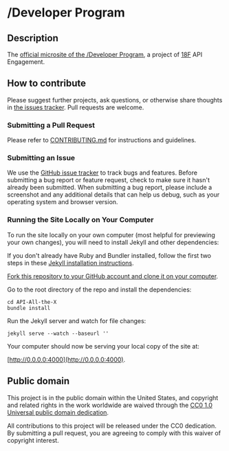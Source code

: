 /Developer Program
=============

Description
--------

The [official microsite of the /Developer Program](http://18f.github.io/API-All-the-X/), a project of [18F](http://18f.gsa.gov) API Engagement.


How to contribute
--------

Please suggest further projects, ask questions, or otherwise share thoughts in [the issues tracker](https://github.com/18F/API-All-the-X/issues?state=open). Pull requests are welcome.

### Submitting a Pull Request

Please refer to [CONTRIBUTING.md](https://github.com/18F/API-All-the-X/blob/gh-pages/CONTRIBUTING.md) for instructions and guidelines.

### Submitting an Issue

We use the [GitHub issue tracker](https://github.com/18F/API-All-the-X/issues) to track bugs and features. Before
submitting a bug report or feature request, check to make sure it hasn't
already been submitted. When submitting a bug report, please include a screenshot and any additional details that can help us debug, such as your operating system and browser version.

### Running the Site Locally on Your Computer

To run the site locally on your own computer (most helpful for previewing your own changes), you will need to install Jekyll and other dependencies:

If you don't already have Ruby and Bundler installed, follow the first two steps in these [Jekyll installation instructions](https://help.github.com/articles/using-jekyll-with-pages#installing-jekyll).

[Fork this repository to your GitHub account and clone it on your computer](http://help.github.com/fork-a-repo/).

Go to the root directory of the repo and install the dependencies:

    cd API-All-the-X
    bundle install

Run the Jekyll server and watch for file changes:

    jekyll serve --watch --baseurl ''

Your computer should now be serving your local copy of the site at:

[http://0.0.0.0:4000](http://0.0.0.0:4000).

## Public domain

This project is in the public domain within the United States, and
copyright and related rights in the work worldwide are waived through
the [CC0 1.0 Universal public domain dedication](https://creativecommons.org/publicdomain/zero/1.0/).

All contributions to this project will be released under the CC0
dedication. By submitting a pull request, you are agreeing to comply
with this waiver of copyright interest.


